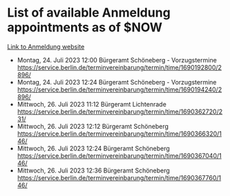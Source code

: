 # List of available Anmeldung appointments as of $NOW
[Link to Anmeldung website](https://service.berlin.de/terminvereinbarung/termin/tag.php?termin=1&anliegen[]=120686&dienstleisterlist=122210,122217,327316,122219,327312,122227,327314,122231,327346,122243,327348,122254,122252,329742,122260,329745,122262,329748,122271,327278,122273,327274,122277,327276,330436,122280,327294,122282,327290,122284,327292,122291,327270,122285,327266,122286,327264,122296,327268,150230,329760,122297,327286,122294,327284,122312,329763,122314,329775,122304,327330,122311,327334,122309,327332,317869,122281,327352,122279,329772,122283,122276,327324,122274,327326,122267,329766,122246,327318,122251,327320,122257,327322,122208,327298,122226,327300&herkunft=http%3A%2F%2Fservice.berlin.de%2Fdienstleistung%2F120686%2F)
- Montag, 24. Juli 2023 12:00 Bürgeramt Schöneberg - Vorzugstermine https://service.berlin.de/terminvereinbarung/termin/time/1690192800/2896/
- Montag, 24. Juli 2023 12:24 Bürgeramt Schöneberg - Vorzugstermine https://service.berlin.de/terminvereinbarung/termin/time/1690194240/2896/
- Mittwoch, 26. Juli 2023 11:12 Bürgeramt Lichtenrade https://service.berlin.de/terminvereinbarung/termin/time/1690362720/231/
- Mittwoch, 26. Juli 2023 12:12 Bürgeramt Schöneberg https://service.berlin.de/terminvereinbarung/termin/time/1690366320/146/
- Mittwoch, 26. Juli 2023 12:24 Bürgeramt Schöneberg https://service.berlin.de/terminvereinbarung/termin/time/1690367040/146/
- Mittwoch, 26. Juli 2023 12:36 Bürgeramt Schöneberg https://service.berlin.de/terminvereinbarung/termin/time/1690367760/146/
